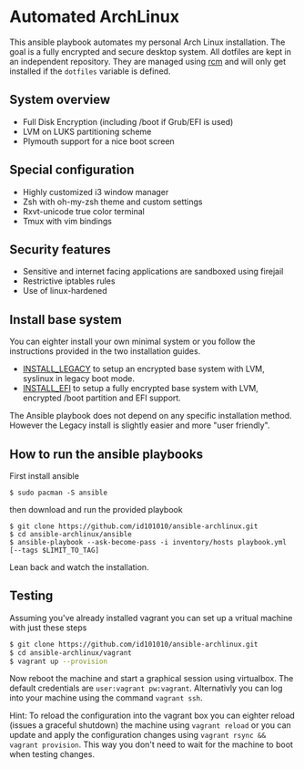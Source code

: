 # Automated ArchLinux

This ansible playbook automates my personal Arch Linux installation. The goal is a fully encrypted and secure desktop system. 
All dotfiles are kept in an independent repository. They are managed using [rcm](https://robots.thoughtbot.com/rcm-for-rc-files-in-dotfiles-repos) and will only get installed if the `dotfiles` variable is defined.

## System overview
* Full Disk Encryption (including /boot if Grub/EFI is used)
* LVM on LUKS partitioning scheme
* Plymouth support for a nice boot screen

## Special configuration
* Highly customized i3 window manager
* Zsh with oh-my-zsh theme and custom settings
* Rxvt-unicode true color terminal
* Tmux with vim bindings

## Security features
* Sensitive and internet facing applications are sandboxed using firejail
* Restrictive iptables rules
* Use of linux-hardened

## Install base system

You can eighter install your own minimal system or you follow the instructions provided in the two installation guides.

* [INSTALL\_LEGACY](https://github.com/id101010/ansible-archlinux/blob/master/doc/INSTALL_LEGACY.md) to setup an encrypted base system with LVM, syslinux in legacy boot mode.
* [INSTALL\_EFI](https://github.com/id101010/ansible-archlinux/blob/master/doc/INSTALL_EFI.md) to setup a fully encrypted base system with LVM, encrypted /boot partition and EFI support.

The Ansible playbook does not depend on any specific installation method. However the Legacy install is slightly easier and more "user friendly".

## How to run the ansible playbooks

First install ansible
```
$ sudo pacman -S ansible
```
then download and run the provided playbook

```
$ git clone https://github.com/id101010/ansible-archlinux.git
$ cd ansible-archlinux/ansible
$ ansible-playbook --ask-become-pass -i inventory/hosts playbook.yml [--tags $LIMIT_TO_TAG]
```
Lean back and watch the installation.

## Testing

Assuming you've already installed vagrant you can set up a vritual machine with just these steps

``` bash
$ git clone https://github.com/id101010/ansible-archlinux.git
$ cd ansible-archlinux/vagrant
$ vagrant up --provision
```

Now reboot the machine and start a graphical session using virtualbox. 
The default credentials are `user:vagrant pw:vagrant`. 
Alternativly you can log into your machine using the command `vagrant ssh`.

Hint: To reload the configuration into the vagrant box you can eighter reload
(issues a graceful shutdown) the machine using `vagrant reload` or you can update
and apply the configuration changes using `vagrant rsync && vagrant provision`.
This way you don't need to wait for the machine to boot when testing changes.

